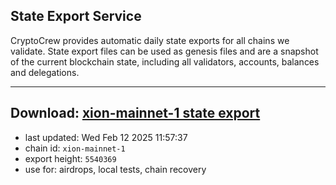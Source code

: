 ## State Export Service
CryptoCrew provides automatic daily state exports for all chains we validate. State export files can be used as genesis files and are a snapshot of the current blockchain state, including all validators, accounts, balances and delegations.

---
**Download: [xion-mainnet-1 state export](https://dl-eu2.ccvalidators.com/SERVICE/xion/xion-mainnet-1_export_5540369.json)**
---

- last updated: Wed Feb 12 2025 11:57:37
- chain id: `xion-mainnet-1`
- export height: `5540369`
- use for: airdrops, local tests, chain recovery

